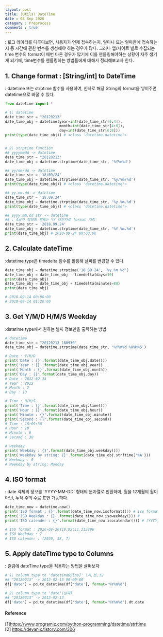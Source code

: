 ```yaml
---
layout: post
title: (Utils) DateTime
date : 08 Sep 2020
category : Preprocess
comments : true
---
```


 : 로그 데이터를 다루다보면, 사용자가 언제 접속하는지, 얼마나 또는 얼마만에 접속하는지 등 시간에 관한 변수를 생성해야 하는 경우가 많다. 그러나 앱/사이트 별로 수집되는 time 변수의 format이 매번 다른 경우가 많기에 이를 핸들링해야하는 상황이 자주 생기게 되기에, time변수를 핸들링하는 방법들에게 대해서 정리해보고자 한다.

## 1. Change format : [String/int] to DateTime
 : datetime 또는 strptime 함수를 사용하여, 인자로 해당 String의 format을 넣어주면 datetime으로 바꿀 수 있다.
```python
from datetime import *

# 1) datetime
date_time_str = "20120213"
date_time_obj = datetime(year=int(date_time_str[0:4]),
                         month=int(date_time_str[4:6]),
                         day=int(date_time_str[6:8]))
print(type(date_time_obj)) # <class 'datetime.datetime'>


# 2) strptime function
## yyyymmdd -> datetime
date_time_str = "20120213"
date_time_obj = datetime.strptime(date_time_str, '%Y%m%d')

## yy/mm/dd -> datetime
date_time_str = '18/09/24'
date_time_obj = datetime.strptime(date_time_str, '%y/%m/%d')
print(type(date_time_obj)) # <class 'datetime.datetime'>

## yy.mm.dd -> datetime
date_time_str = '18.09.24'
date_time_obj = datetime.strptime(date_time_str, '%y.%m.%d')
print(type(date_time_obj)) # <class 'datetime.datetime'>

## yyyy.mm.dd str -> datetime
## : 4글자 형태의 연도는 %Y 대문자로 format 지정
date_time_str = '2018.09.24'
date_time_obj = datetime.strptime(date_time_str, '%Y.%m.%d')
print(date_time_obj) # 2018-09-24 00:00:00
```



## 2. Calculate dateTime
:datetime type은 timedelta 함수를 활용해 날짜를 변경할 수 있다.
```python
date_time_obj = datetime.strptime('18.09.24', '%y.%m.%d')
date_time_obj = date_time_obj - timedelta(days=10)
print(date_time_obj)
date_time_obj = date_time_obj + timedelta(minutes=80)
print(date_time_obj)

# 2018-09-14 00:00:00
# 2018-09-14 01:20:00
```



## 3. Get Y/M/D H/M/S Weekday
 :datetime type에서 원하는 날짜 정보만을 출력하는 방법
```python
# datetime
date_time_str = "20120213 180930"
date_time_obj = datetime.strptime(date_time_str, '%Y%m%d %H%M%S')

# Date : Y/M/D
print('Date : {}'.format(date_time_obj.date()))
print('Year : {}'.format(date_time_obj.year))
print('Month : {}'.format(date_time_obj.month))
print('Day : {}'.format(date_time_obj.day))
# Date : 2012-02-13
# Year : 2012
# Month : 2
# Day : 13

# Time : H/M/S
print('Time : {}'.format(date_time_obj.time()))
print('Hour : {}'.format(date_time_obj.hour))
print('Minute : {}'.format(date_time_obj.minute))
print('Second : {}'.format(date_time_obj.second))
# Time : 18:09:30
# Hour : 18
# Minute : 9
# Second : 30

# weekday
print('Weekday : {}'.format(date_time_obj.weekday()))
print('Weekday by string: {}'.format(date_time_obj.strftime('%A')))
# Weekday : 0
# Weekday by string: Monday
```


## 4. ISO format
 : date 객체의 정보를 'YYYY-MM-DD' 형태의 문자열로 반환하며,
  월을 12개월의 월이 아닌, 누적 주의 수로 표현 가능하다.

```python
date_time_now = datetime.now()
print('ISO format : {}'.format(date_time_now.isoformat())) # iso format을 사용하면, 월요일을 1부터 시작한 값으로 반환해준다
print('ISO Weekday : {}'.format(date_time_now.isoweekday())) #
print('ISO calender : {}'.format(date_time_now.isocalendar())) # (YYYY, num_week, weekday)

# ISO format : 2020-09-20T19:02:11.213896
# ISO Weekday : 7
# ISO calender : (2020, 38, 7)
```

## 5. Apply dateTime type to Columns
 : 컬럼에 dateTime type을 적용하는 방법을 살펴보자
```python
# 1) column type to 'datetime65[ns]' (시,분,초)
## "20120213" -> 2012-02-13 00-00-00
df['date'] = pd.to_datetime(df['date'], format='%Y%m%d')

# 2) column type to 'date'(날짜)
## "20120213" -> 2012-02-13
df['date'] = pd.to_datetime(df['date'], format='%Y%m%d').dt.date
```

#### Reference
[1]https://www.programiz.com/python-programming/datetime/strftime  
[2] https://devanix.tistory.com/306  
